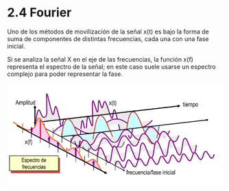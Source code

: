 # 2.4 Fourier

Uno de los métodos de movilización de la señal x\(t\) es bajo la forma de suma de componentes de distintas frecuencias, cada una con una fase inicial.

Si se analiza la señal X en el eje de las frecuencias, la función x\(f\) representa el espectro de la señal; en este caso suele usarse un espectro complejo para poder representar la fase.

![](../.gitbook/assets/image%20%2821%29.png)




